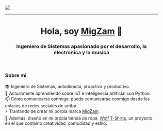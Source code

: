 <img src="https://raw.githubusercontent.com/mz39729/mz39729/main/happines.png">
<hr>
<h1 align="center">Hola, soy <a href="https://cv.migzam.com">MigZam</a> 👋</h1>
<h3 align="center">Ingeniero de Sistemas apasionado por el desarrollo, la electronica y la musica</h3>

<br>
<h3>Sobre mi</h3>
📚 Ingeniero de Sistemas, autodidacta, proactivo y productivo.<br/>
🧠 Actualmente aprendiendo sobre IoT e inteligencia artificial con Python.<br/>
📫 Cómo comunicarse conmigo: puede comunicarse conmigo desde los enlaces de redes sociales de arriba.<br/>
⚡ Trantando de crear mi porpia marca <a href="https://cv.migzam.com">MigZam</a>.<br/>
🐺 Además, diseño en mi propia tienda de ropa, <a href="https://linktr.ee/wolf_tshirts">Wolf T-Shirts</a>, un proyecto en el que combino creatividad, comodidad y estilo.
